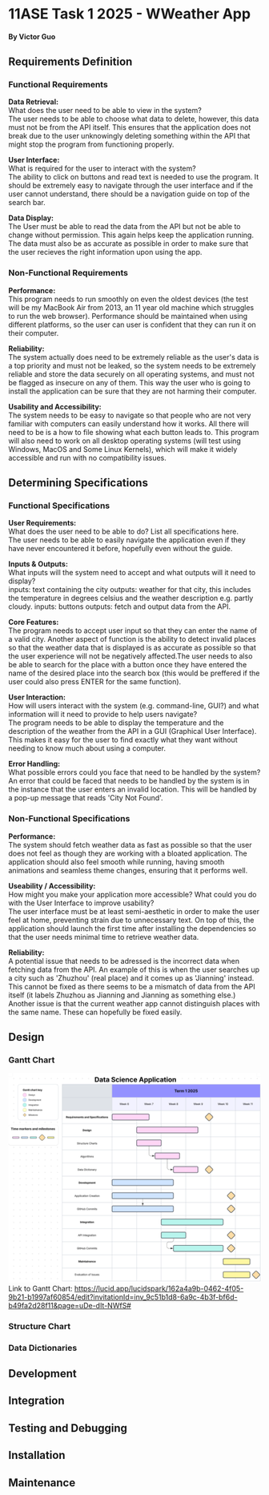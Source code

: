# 11ASE Task 1 2025 - WWeather App

#### By Victor Guo

## Requirements Definition
### Functional Requirements
**Data Retrieval:**\
 What does the user need to be able to view in the system?\
 The user needs to be able to choose what data to delete, however, this data must not be from the API itself. This ensures that the application does not break due to the user unknowingly deleting something within the API that might stop the program from functioning properly.

**User Interface:**\
 What is required for the user to interact with the system?\
 The ability to click on buttons and read text is needed to use the program. It should be extremely easy to navigate through the user interface and if the user cannot understand, there should be a navigation guide on top of the search bar.

**Data Display:**\
 The User must be able to read the data from the API but not be able to change without permission. This again helps keep the application running. The data must also be as accurate as possible in order to make sure that the user recieves the right information upon using the app.

### Non-Functional Requirements
**Performance:**\
 This program needs to run smoothly on even the oldest devices (the test will be my MacBook Air from 2013, an 11 year old machine which struggles to run the web browser). Performance should be maintained when using different platforms, so the user can user is confident that they can run it on their computer.

**Reliability:**\
 The system actually does need to be extremely reliable as the user's data is a top priority and must not be leaked, so the system needs to be extremely reliable and store the data securely on all operating systems, and must not be flagged as insecure on any of them. This way the user who is going to install the application can be sure that they are not harming their computer.

**Usability and Accessibility:**\
  The system needs to be easy to navigate so that people who are not very familiar with computers can easily understand how it works. All there will need to be is a how to file showing what each button leads to. This program will also need to work on all desktop operating systems (will test using Windows, MacOS and Some Linux Kernels), which will make it widely accessible and run with no compatibility issues.

## Determining Specifications
### Functional Specifications
**User Requirements:**\
What does the user need to be able to do? List all specifications here.\
The user needs to be able to easily navigate the application even if they have never encountered it before, hopefully even without the guide. 

**Inputs & Outputs:**\
What inputs will the system need to accept and what outputs will it need to display?\
inputs: text containing the city
outputs: weather for that city, this includes the temperature in degrees celsius and the weather description e.g. partly cloudy.
inputs: buttons
outputs: fetch and output data from the API.

**Core Features:**\
The program needs to accept user input so that they can enter the name of a valid city. Another aspect of function is the ability to detect invalid places so that the weather data that is displayed is as accurate as possible so that the user experience will not be negatively affected.The user needs to also be able to search for the place with a button once they have entered the name of the desired place into the search box (this would be preffered if the user could also press ENTER for the same function).

**User Interaction:**\
How will users interact with the system (e.g. command-line, GUI?) and what information will it need to provide to help users navigate?\
The program needs to be able to display the temperature and the description of the weather from the API in a GUI (Graphical User Interface). This makes it easy for the user to find exactly what they want without needing to know much about using a computer.

**Error Handling:**\
What possible errors could you face that need to be handled by the system?\
An error that could be faced that needs to be handled by the system is in the instance that the user enters an invalid location. This will be handled by a pop-up message that reads 'City Not Found'. 

### Non-Functional Specifications
**Performance:**\
The system should fetch weather data as fast as possible so that the user does not feel as though they are working with a bloated application. The application should also feel smooth while running, having smooth animations and seamless theme changes, ensuring that it performs well.

**Useability / Accessibility:**\
How might you make your application more accessible? What could you do with the User Interface to improve usability?\
The user interface must be at least semi-aesthetic in order to make the user feel at home, preventing strain due to unnecessary text. On top of this, the application should launch the first time after installing the dependencies so that the user needs minimal time to retrieve weather data.

**Reliability:**\
A potential issue that needs to be adressed is the incorrect data when fetching data from the API. An example of this is when the user searches up a city such as 'Zhuzhou' (real place) and it comes up as 'Jianning' instead. This cannot be fixed as there seems to be a mismatch of data from the API itself (it labels Zhuzhou as Jianning and Jianning as something else.) Another issue is that the current weather app cannot distinguish places with the same name. These can hopefully be fixed easily.

## Design
### Gantt Chart
![alt text](images/Gantt%20Chart.png)
Link to Gantt Chart: https://lucid.app/lucidspark/162a4a9b-0462-4f05-9b21-b1997af60854/edit?invitationId=inv_9c51b1d8-6a9c-4b3f-bf6d-b49fa2d28f11&page=uDe-dIt-NWfS#

### Structure Chart

### Data Dictionaries

## Development

## Integration

## Testing and Debugging

## Installation

## Maintenance